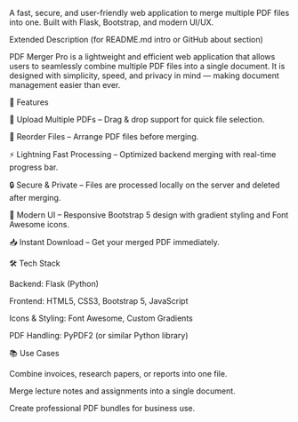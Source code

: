 A fast, secure, and user-friendly web application to merge multiple PDF files into one. Built with Flask, Bootstrap, and modern UI/UX.

Extended Description (for README.md intro or GitHub about section)

PDF Merger Pro is a lightweight and efficient web application that allows users to seamlessly combine multiple PDF files into a single document.
It is designed with simplicity, speed, and privacy in mind — making document management easier than ever.

🚀 Features

📂 Upload Multiple PDFs – Drag & drop support for quick file selection.

🔄 Reorder Files – Arrange PDF files before merging.

⚡ Lightning Fast Processing – Optimized backend merging with real-time progress bar.

🔒 Secure & Private – Files are processed locally on the server and deleted after merging.

🎨 Modern UI – Responsive Bootstrap 5 design with gradient styling and Font Awesome icons.

📥 Instant Download – Get your merged PDF immediately.

🛠️ Tech Stack

Backend: Flask (Python)

Frontend: HTML5, CSS3, Bootstrap 5, JavaScript

Icons & Styling: Font Awesome, Custom Gradients

PDF Handling: PyPDF2 (or similar Python library)

📚 Use Cases

Combine invoices, research papers, or reports into one file.

Merge lecture notes and assignments into a single document.

Create professional PDF bundles for business use.

